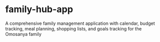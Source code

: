 # family-hub-app
A comprehensive family management application with calendar, budget tracking, meal planning, shopping lists, and goals tracking for the Omosanya family
